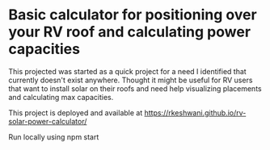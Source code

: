 # Basic calculator for positioning over your RV roof and calculating power capacities
This projected was started as a quick project for a need I identified that currently doesn't exist anywhere. Thought it might be useful for RV users that want to install solar on their roofs and need help visualizing placements and calculating max capacities.

This project is deployed and available at https://rkeshwani.github.io/rv-solar-power-calculator/

Run locally using npm start